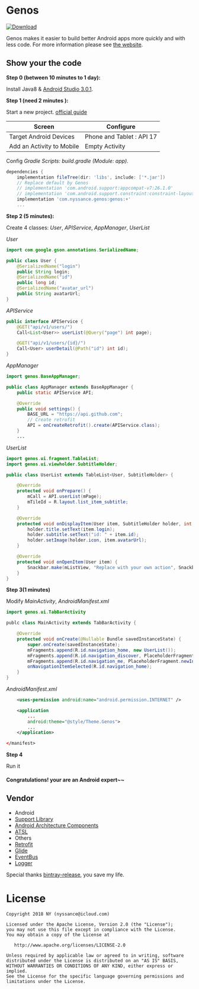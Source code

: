 Genos
=====
[ ![Download](https://api.bintray.com/packages/nyssance/maven/genos/images/download.svg) ](https://bintray.com/nyssance/maven/genos/_latestVersion)

Genos makes it easier to build better Android apps more quickly and with less code.
For more information please see [the website][1].

Show your the code
------------------
__Step 0 (between  10 minutes to 1 day):__

Install Java8 & [Android Studio 3.0.1](https://developer.android.com/studio/index.html).

__Step 1 (need 2 minutes ):__

Start a new project. [official guide][10]

Screen | Configure
------ | ---------
Target Android Devices | Phone and Tablet : API 17
Add an Activity to Mobile | Empty Activity

Config _Gradle Scripts: build.gradle (Module: app)_.
```gradle
dependencies {
    implementation fileTree(dir: 'libs', include: ['*.jar'])
    // Replace default by Genos
    // implementation 'com.android.support:appcompat-v7:26.1.0'
    // implementation 'com.android.support.constraint:constraint-layout:1.0.2'
    implementation 'com.nyssance.genos:genos:+'
    ...
```

__Step 2 (5 minutes):__

Create 4 classes: _User_, _APIService_, _AppManager_, _UserList_

_User_

```java
import com.google.gson.annotations.SerializedName;

public class User {
    @SerializedName("login")
    public String login;
    @SerializedName("id")
    public long id;
    @SerializedName("avatar_url")
    public String avatarUrl;
}
```

_APIService_
```java
public interface APIService {
    @GET("api/v1/users/")
    Call<List<User>> userList(@Query("page") int page);

    @GET("api/v1/users/{id}/")
    Call<User> userDetail(@Path("id") int id);
}
```

_AppManager_
```java
import genos.BaseAppManager;

public class AppManager extends BaseAppManager {
    public static APIService API;

    @Override
    public void settings() {
        BASE_URL = "https://api.github.com";
        // Create retrofit
        API = onCreateRetrofit().create(APIService.class);
    }
    ...

```

_UserList_
```java
import genos.ui.fragment.TableList;
import genos.ui.viewholder.SubtitleHolder;

public class UserList extends TableList<User, SubtitleHolder> {

    @Override
    protected void onPrepare() {
        mCall = API.userList(mPage);
        mTileId = R.layout.list_item_subtitle;
    }

    @Override
    protected void onDisplayItem(User item, SubtitleHolder holder, int viewType) {
        holder.title.setText(item.login);
        holder.subtitle.setText("id: " + item.id);
        holder.setImage(holder.icon, item.avatarUrl);
    }

    @Override
    protected void onOpenItem(User item) {
        Snackbar.make(mListView, "Replace with your own action", Snackbar.LENGTH_SHORT).show();
    }
}
```

__Step 3(1 minutes)__

Modify _MainActivity_, _AndroidManifest.xml_
```java
import genos.ui.TabBarActivity

publc class MainActivity extends TabBarActivity {

    @Override
    protected void onCreate(@Nullable Bundle savedInstanceState) {
        super.onCreate(savedInstanceState);
        mFragments.append(R.id.navigation_home, new UserList());
        mFragments.append(R.id.navigation_discover, PlaceholderFragment.newInstance(2));
        mFragments.append(R.id.navigation_me, PlaceholderFragment.newInstance(3));
        onNavigationItemSelected(R.id.navigation_home);
    }
}
```

_AndroidManifest.xml_
```xml
    <uses-permission android:name="android.permission.INTERNET" />

    <application
        ...
        android:theme="@style/Theme.Genos">
        ...
    </application>

</manifest>
```

__Step 4__

Run it
#### Congratulations!  your are an Android expert~~

Vendor
------
* Android
 * [Support Library](https://developer.android.com/topic/libraries/support-library/index.html)
 * [Android Architecture Components](https://developer.android.com/topic/libraries/architecture/index.html)
 * [ATSL](https://developer.android.com/topic/libraries/testing-support-library/index.html)
* Others
 * [Retrofit](https://square.github.io/retrofit/)
 * [Glide](https://github.com/bumptech/glide)
 * [EventBus](https://github.com/greenrobot/EventBus)
 * [Logger](https://github.com/orhanobut/logger)

Special thanks [bintray-release](https://github.com/novoda/bintray-release), you save my life.

License
=======

    Copyright 2018 NY (nyssance@icloud.com)

    Licensed under the Apache License, Version 2.0 (the "License");
    you may not use this file except in compliance with the License.
    You may obtain a copy of the License at

       http://www.apache.org/licenses/LICENSE-2.0

    Unless required by applicable law or agreed to in writing, software
    distributed under the License is distributed on an "AS IS" BASIS,
    WITHOUT WARRANTIES OR CONDITIONS OF ANY KIND, either express or implied.
    See the License for the specific language governing permissions and
    limitations under the License.


 [1]: https://github.com/nyssance/genos
 [2]: https://search.maven.org/remote_content?g=com.nyssance.genos&a=genos&v=LATEST
 [10]: https://developer.android.com/studio/projects/create-project.html
